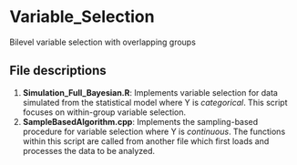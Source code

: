 # Variable_Selection
Bilevel variable selection with overlapping groups

File descriptions
-----------------
1. **Simulation_Full_Bayesian.R**: Implements variable selection for data simulated from the statistical model where Y is *categorical*. This script focuses on within-group variable selection.
2. **SampleBasedAlgorithm.cpp**: Implements the sampling-based procedure for variable selection where Y is *continuous*. The functions within this script are called from another file which first loads and processes the data to be analyzed.
